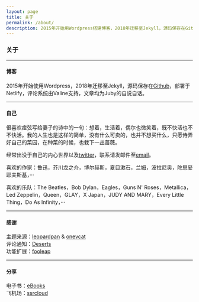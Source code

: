 ```yaml
---
layout: page 
title: 关于
permalink: /about/
description: 2015年开始用Wordpress搭建博客，2018年迁移至Jekyll，源码保存在Github，部署于Netlify，评论系统由Valine支持，文章均为Juby的自说自话。
---
```


### 关于

------------------

#### 博客

2015年开始使用Wordpress，2018年迁移至Jekyll，源码保存在[Github](https://github.com/jubyshu/jubyshu.github.io)，部署于Netlify，评论系统由Valine支持，文章均为Juby的自说自话。

-------------------

#### 自己

很喜欢痖弦写给妻子的诗中的一句：想着，生活着，偶尔也微笑着，既不快活也不不快活。我的人生也是这样的简单，没有什么可卖的，也并不想买什么，只愿侍弄好自己的菜园，在种菜的时候，也栽下一丛蔷薇。

经常出没于自己的内心世界以及[twitter](https://twitter.com/jubyshu)，联系请发邮件至[email](mailto:juby@jubeny.com)。

喜欢的作家：鲁迅，芥川龙之介，博尔赫斯，夏目漱石，兰姆，波拉尼奥，陀思妥耶夫斯基，···

喜欢的乐队：The Beatles，Bob Dylan，Eagles，Guns N' Roses，Metallica，Led Zeppelin，Queen，GLAY，X Japan，JUDY AND MARY，Every Little Thing，Do As Infinity，···

-------------------

#### 感谢

主题来源：[leopardpan](https://github.com/leopardpan/leopardpan.github.io/) & [onevcat](https://github.com/onevcat/vno-jekyll)  
评论通知：[Deserts](https://deserts.io/valine-admin-document/)  
功能扩展：[fooleap](https://blog.fooleap.org/)

-------------------

#### 分享

电子书：[eBooks](https://nx8272.your-storageshare.de/s/odcTwfK2zC86LWS)  
飞机场：[ssrcloud](https://www.clashcloud.net/auth/register?code=ExR8)
